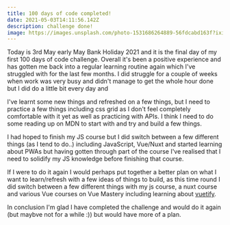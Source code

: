 ```yaml
---
title: 100 days of code completed!
date: 2021-05-03T14:11:56.142Z
description: challenge done!
image: https://images.unsplash.com/photo-1531686264889-56fdcabd163f?ixid=MnwxMjA3fDB8MHxwaG90by1wYWdlfHx8fGVufDB8fHx8&ixlib=rb-1.2.1&auto=format&fit=crop&w=450&q=1000
---
```

Today is 3rd May early May Bank Holiday 2021 and it is the final day of my first 100 days of code challenge. Overall it's been a positive experience and has gotten me back into a regular learning routine again which I've struggled with for the last few months. I did struggle for a couple of weeks when work was very busy and didn't manage to get the whole hour done but I did do a little bit every day and 

I've learnt some new things and refreshed on a few things, but I need to practice a few things including css grid as I don't feel completely comfortable with it yet as well as practicing with APIs. I think I need to do some reading up on MDN to start with and try and build a few things. 

I had hoped to finish my JS course but I did switch between a few different things (as I tend to do..) including JavaScript, Vue/Nuxt and started learning about PWAs but having gotten through part of the course I've realised that I need to solidify my JS knowledge before finishing that course.

If I were to do it again I would perhaps put together a better plan on what I want to learn/refresh with a few ideas of things to build, as this time round I did switch between a few different things with my js course, a nuxt course and various Vue courses on Vue Mastery including learning about [vuetify](https://www.vuetifyjs.com). 

In conclusion I'm glad I have completed the challenge and would do it again (but maybve not for a while :)) but would have more of a plan.
